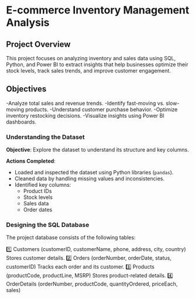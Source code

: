 # E-commerce Inventory Management Analysis
## Project Overview

This project focuses on analyzing inventory and sales data using SQL, Python, and Power BI to extract insights that help businesses optimize their stock levels, track sales trends, and improve customer engagement.

## Objectives
-Analyze total sales and revenue trends.
-Identify fast-moving vs. slow-moving products.
-Understand customer purchase behavior.
-Optimize inventory restocking decisions.
-Visualize insights using Power BI dashboards.



### Understanding the Dataset
**Objective**: Explore the dataset to understand its structure and key columns.

**Actions Completed**:
- Loaded and inspected the dataset using Python libraries (`pandas`).
- Cleaned data by handling missing values and inconsistencies.
- Identified key columns:
  - Product IDs
  - Stock levels
  - Sales data
  - Order dates

### Designing the SQL Database
The project database consists of the following tables:

1️⃣ Customers (customerID, customerName, phone, address, city, country)
Stores customer details.
2️⃣ Orders (orderNumber, orderDate, status, customerID)
Tracks each order and its customer.
3️⃣ Products (productCode, productLine, MSRP)
Stores product-related details.
4️⃣ OrderDetails (orderNumber, productCode, quantityOrdered, priceEach, sales)

